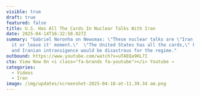 ```yaml
---
visible: true
draft: true
featured: false
title: U.S. Has All The Cards In Nuclear Talks With Iran
date: 2025-04-14T16:32:58.027Z
summary: "Gabriel Noronha on Newsmax: \"These nuclear talks are \"Iran's 'take
  it or leave it' moment.\"  \"The United States has all the cards,\" he says,
  and Iranian intransigence would be disastrous for the regime."
outbound: https://www.youtube.com/watch?v=uTAEQa9HL7I
cta: View Now On <i class="fa-brands fa-youtube"></i> Youtube →
categories:
  - Videos
  - Iran
image: /img/updates/screenshot-2025-04-18-at-11.39.34 am.png
---
```

